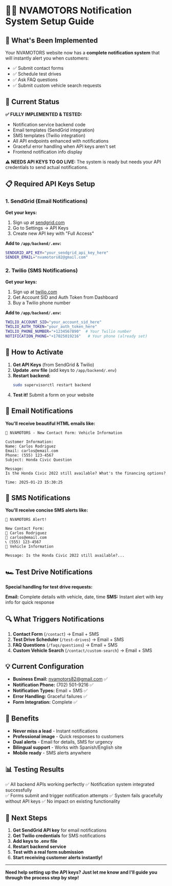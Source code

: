 # 📧📱 NVAMOTORS Notification System Setup Guide

## 🎉 What's Been Implemented

Your NVAMOTORS website now has a **complete notification system** that will instantly alert you when customers:

- ✅ Submit contact forms
- ✅ Schedule test drives  
- ✅ Ask FAQ questions
- ✅ Submit custom vehicle search requests

## 🔧 Current Status

**✅ FULLY IMPLEMENTED & TESTED:**
- Notification service backend code
- Email templates (SendGrid integration)
- SMS templates (Twilio integration)
- All API endpoints enhanced with notifications
- Graceful error handling when API keys aren't set
- Frontend notification info display

**⚠️ NEEDS API KEYS TO GO LIVE:**
The system is ready but needs your API credentials to send actual notifications.

## 📋 Required API Keys Setup

### 1. SendGrid (Email Notifications)

**Get your keys:**
1. Sign up at [sendgrid.com](https://sendgrid.com)
2. Go to Settings → API Keys
3. Create new API key with "Full Access"

**Add to `/app/backend/.env`:**
```bash
SENDGRID_API_KEY="your_sendgrid_api_key_here"
SENDER_EMAIL="nvamotors82@gmail.com"
```

### 2. Twilio (SMS Notifications)

**Get your keys:**
1. Sign up at [twilio.com](https://twilio.com)
2. Get Account SID and Auth Token from Dashboard
3. Buy a Twilio phone number

**Add to `/app/backend/.env`:**
```bash
TWILIO_ACCOUNT_SID="your_account_sid_here"
TWILIO_AUTH_TOKEN="your_auth_token_here"  
TWILIO_PHONE_NUMBER="+1234567890"  # Your Twilio number
NOTIFICATION_PHONE="+17025019216"   # Your phone (already set)
```

## 🔄 How to Activate

1. **Get API Keys** (from SendGrid & Twilio)
2. **Update .env file** (add keys to `/app/backend/.env`)
3. **Restart backend:**
   ```bash
   sudo supervisorctl restart backend
   ```
4. **Test it!** Submit a form on your website

## 📧 Email Notifications

**You'll receive beautiful HTML emails like:**

```
🚗 NVAMOTORS - New Contact Form: Vehicle Information

Customer Information:
Name: Carlos Rodriguez
Email: carlos@email.com
Phone: (555) 123-4567
Subject: Honda Civic Question

Message:
Is the Honda Civic 2022 still available? What's the financing options?

Time: 2025-01-23 15:30:25
```

## 📱 SMS Notifications

**You'll receive concise SMS alerts like:**

```
🚗 NVAMOTORS Alert!

New Contact Form:
👤 Carlos Rodriguez
📧 carlos@email.com
📞 (555) 123-4567
📝 Vehicle Information

Message: Is the Honda Civic 2022 still available?...
```

## 🏎️ Test Drive Notifications

**Special handling for test drive requests:**

**Email:** Complete details with vehicle, date, time
**SMS:** Instant alert with key info for quick response

## 🔍 What Triggers Notifications

1. **Contact Form** (`/contact`) → Email + SMS
2. **Test Drive Scheduler** (`/test-drives`) → Email + SMS  
3. **FAQ Questions** (`/faqs/questions`) → Email + SMS
4. **Custom Vehicle Search** (`/contact/custom-search`) → Email + SMS

## 💡 Current Configuration

- **Business Email:** nvamotors82@gmail.com ✅
- **Notification Phone:** (702) 501-9216 ✅
- **Notification Types:** Email + SMS ✅
- **Error Handling:** Graceful failures ✅
- **Form Integration:** Complete ✅

## 🚀 Benefits

- **Never miss a lead** - Instant notifications
- **Professional image** - Quick responses to customers
- **Dual alerts** - Email for details, SMS for urgency
- **Bilingual support** - Works with Spanish/English site
- **Mobile ready** - SMS alerts anywhere

## 📊 Testing Results

✅ All backend APIs working perfectly
✅ Notification system integrated successfully  
✅ Forms submit and trigger notification attempts
✅ System fails gracefully without API keys
✅ No impact on existing functionality

## 🎯 Next Steps

1. **Get SendGrid API key** for email notifications
2. **Get Twilio credentials** for SMS notifications  
3. **Add keys to .env file**
4. **Restart backend service**
5. **Test with a real form submission**
6. **Start receiving customer alerts instantly!**

---

**Need help setting up the API keys? Just let me know and I'll guide you through the process step by step!**